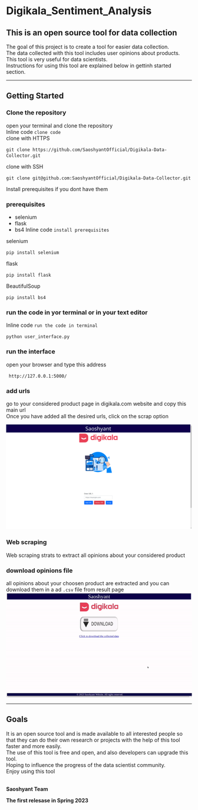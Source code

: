 # Digikala_Sentiment_Analysis
## This is an open source tool for data collection

The goal of this project is to create a tool for easier data collection. <br>
The data collected with this tool includes user opinions about products. <br>
This tool is very useful for data scientists. <br>
Instructions for using this tool are explained below in gettinh started section. <br>

***

## Getting Started

### Clone the repository <br>
open your terminal and clone the repository <br>
Inline code `clone code` <br>
clone with HTTPS <br>

    git clone https://github.com/SaoshyantOfficial/Digikala-Data-Collector.git
clone with SSH <br>

    git clone git@github.com:SaoshyantOfficial/Digikala-Data-Collector.git

Install prerequisites if you dont have them <br>
### prerequisites 
+ selenium 
+ flask 
+ bs4
Inline code `install prerequisites` <br>

selenium <br>

    pip install selenium
flask <br>

    pip install flask
BeautifulSoup <br>

    pip install bs4
### run the code in yor terminal or in your text editor
Inline code `run the code in terminal` <br>
    
    python user_interface.py
  
### run the interface 
 open your browser and type this address
 
     http://127.0.0.1:5000/
### add urls
go to your considered product page in digikala.com website and copy this main url <br>
Once you have added all the desired urls, click on the scrap option <br>

![add_urls](https://github.com/SaoshyantOfficial/Digikala-Data-Collector/blob/master/screenshots/Screenshot_20230608_161852.png)

### Web scraping
Web scraping strats to extract all opinions about your considered product <br>

### download opinions file
all opinions about your choosen product are extracted and you can download them in a ad `.csv` file from result page
![download_gif](https://github.com/SaoshyantOfficial/Digikala-Data-Collector/blob/master/screenshots/digi_download.gif)
*** 

## Goals

It is an open source tool and is made available to all interested people so that they can do their own research or projects with the help of this tool faster and more easily. <br>
The use of this tool is free and open, and also developers can upgrade this tool. <br>
Hoping to influence the progress of the data scientist community. <br>
Enjoy using this tool <br>
<br>

**Saoshyant Team** <br>

**The first relesase in Spring 2023** <br>



